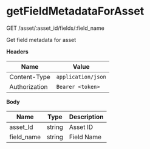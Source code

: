 # getFieldMetadataForAsset

GET /asset/:asset\_id/fields/:field\_name&#x20;

Get field metadata for asset

**Headers**

| Name          | Value              |
| ------------- | ------------------ |
| Content-Type  | `application/json` |
| Authorization | `Bearer <token>`   |

**Body**

| Name        | Type   | Description |
| ----------- | ------ | ----------- |
| asset\_Id   | string | Asset ID    |
| field\_name | string | Field Name  |
